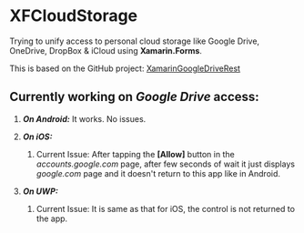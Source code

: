 # XFCloudStorage
Trying to unify access to personal cloud storage like Google Drive, OneDrive, DropBox &amp; iCloud using **Xamarin.Forms**.

This is based on the GitHub project: [XamarinGoogleDriveRest](https://github.com/stevenchang0529/XamarinGoogleDriveRest)

## Currently working on *Google Drive* access:
1. ***On Android:*** It works. No issues.

1. ***On iOS:***
     1. Current Issue: After tapping the **[Allow]** button in the *accounts.google.com* page, after few seconds of wait it just displays *google.com* page and it doesn't return to this app like in Android.

1. ***On UWP:***
     1. Current Issue: It is same as that for iOS, the control is not returned to the app.

